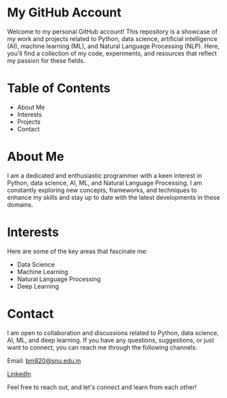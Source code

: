 # My GitHub Account
Welcome to my personal GitHub account! This repository is a showcase of my work and projects related to Python, data science, artificial intelligence (AI), machine learning (ML), and Natural Language Processing (NLP). Here, you'll find a collection of my code, experiments, and resources that reflect my passion for these fields.

# Table of Contents
- About Me
- Interests
- Projects
- Contact

# About Me
I am a dedicated and enthusiastic programmer with a keen interest in Python, data science, AI, ML, and Natural Language Processing. I am constantly exploring new concepts, frameworks, and techniques to enhance my skills and stay up to date with the latest developments in these domains.

# Interests
Here are some of the key areas that fascinate me:

- Data Science
- Machine Learning
- Natural Language Processing
- Deep Learning


# Contact
I am open to collaboration and discussions related to Python, data science, AI, ML, and deep learning. If you have any questions, suggestions, or just want to connect, you can reach me through the following channels:

Email: bm820@snu.edu.in

[LinkedIn](https://www.linkedin.com/in/bhavya-mithal-156557230/)

Feel free to reach out, and let's connect and learn from each other!





